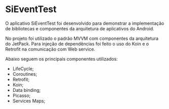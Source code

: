 # SiEventTest

O aplicativo SiEventTest foi desenvolvido para demonstrar a implementação de bibliotecas e componentes da arquitetura de aplicativos do Android.

No projeto foi utilizado o padrão MVVM com componentes da arquitetura do JetPack. Para injeção de dependências foi feito o uso do Koin e o Retrofit na comunicação com Web service.    

Abaixo seguem os principais componentes utilizados:
  - LifeCycle;
  - Coroutines;
  - Retrofit;
  - Koin;
  - Data binding;
  - Picasso;
  - Services Maps;
